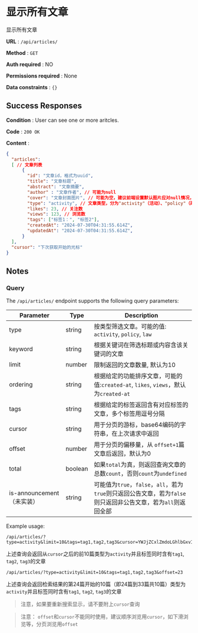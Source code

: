 # 显示所有文章

显示所有文章

**URL** : `/api/articles/`

**Method** : `GET`

**Auth required** : NO

**Permissions required** : None

**Data constraints** : `{}`

## Success Responses

**Condition** : User can see one or more aritcles.

**Code** : `200 OK`

**Content** : 

```json
{
  "articles":
  [ // 文章列表
      {
        "id": "文章id，格式为uuid",
        "title": "文章标题",
        "abstract": "文章摘要",
        "author" : "文章作者", // 可能为null
        "cover": "文章封面图片", // 可能为空，建议前端设置默认图片应对null情况，字符串格式，为封面对应的链接
        "type": "activity", // 文章类型，分为"activity"（活动）、"policy"（政策）"law"（法律）, "guide"津贴指引,"report"工作报告
        "likes": 23, // 关注数
        "views": 123, // 浏览数
        "tags": ["标签1：", "标签2"],
        "createdAt": "2024-07-30T04:31:55.614Z", 
        "updatedAt": "2024-07-30T04:31:55.614Z", 
      }
  ],
  "cursor": "下次获取开始的光标"
}

```

## Notes 
### Query

The `/api/articles/` endpoint supports the following query parameters:

| Parameter | Type   | Description                                      |
|-----------|--------|--------------------------------------------------|
| type      | string |按类型筛选文章。可能的值: `activity`, `policy`, `law` |
|keyword     | string | 根据关键词在筛选标题或内容含该关键词的文章                   |
| limit     | number | 限制返回的文章数量, 默认为10       |
|ordering   | string | 根据给定的功能排序文章，可能的值:`created-at`, `likes`, `views`，默认为`created-at`
| tags       | string | 根据给定的标签返回含有对应标签的文章，多个标签用逗号分隔 |
| cursor    | string | 用于分页的游标，base64编码的字符串，在上次请求中返回 |
| offset  | number| 用于分页的偏移量，从 `offset+1`篇文章后返回，默认为0 |
| total | boolean | 如果`total`为真，则返回查询文章的总数`count`，否则`count`为`undefined`
| is-announcement（未实装） | string | 可能值为`true`，`false`，`all`，若为`true`则只返回公告文章，若为`false`则只返回非公告文章，若为`all`则返回全部


Example usage:

```
/api/articles/?type=activity&limit=10&tags=tag1,tag2,tag3&cursor=YWJjZCxlZmdoLGhlbGxvIHdvcmxk
```

上述查询会返回从`cursor`之后的前10篇类型为`activity`并且标签同时含有`tag1`, `tag2`, `tag3`的文章

```
/api/articles/?type=activity&limit=10&tags=tag1,tag2,tag3&offset=23
```

上述查询会返回检索结果的第24篇开始的10篇（即24篇到33篇共10篇）类型为`activity`并且标签同时含有`tag1`, `tag2`, `tag3`的文章

> 注意，如果要重新搜索显示，请不要附上`cursor`查询

> 注意： `offset`和`cursor`不能同时使用，建议顺序浏览用`cursor`，如下滑浏览等，分页浏览用`offset`


